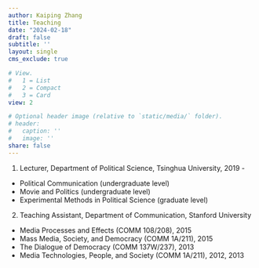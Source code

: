 ```yaml
---
author: Kaiping Zhang
title: Teaching
date: "2024-02-18"
draft: false
subtitle: ''
layout: single
cms_exclude: true

# View.
#   1 = List
#   2 = Compact
#   3 = Card
view: 2

# Optional header image (relative to `static/media/` folder).
# header:
#   caption: ''
#   image: ''
share: false
---
```

1. Lecturer, Department of Political Science, Tsinghua University, 2019 - 
- Political Communication (undergraduate level)
- Movie and Politics (undergraduate level)
- Experimental Methods in Political Science (graduate level)
2. Teaching Assistant, Department of Communication, Stanford University
- Media Processes and Effects (COMM 108/208), 2015
- Mass Media, Society, and Democracy (COMM 1A/211), 2015
- The Dialogue of Democracy (COMM 137W/237), 2013
- Media Technologies, People, and Society (COMM 1A/211), 2012, 2013

